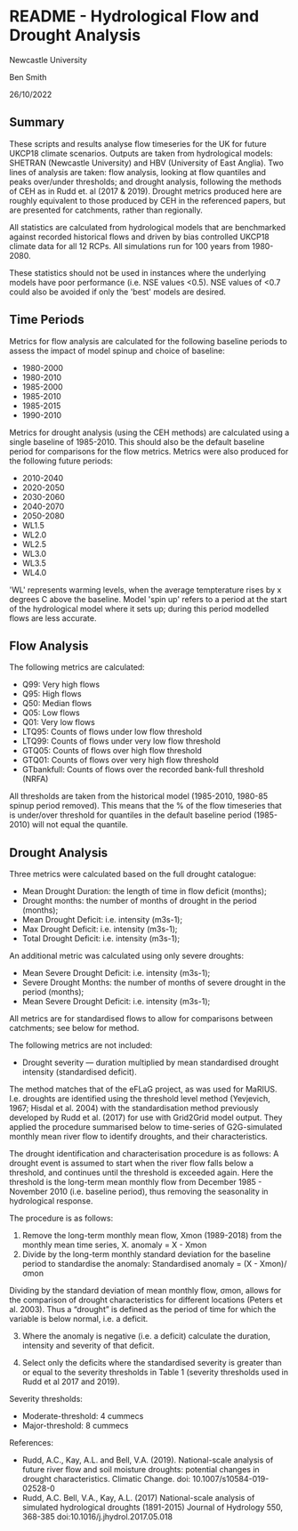 # README - Hydrological Flow and Drought Analysis
Newcastle University

Ben Smith

26/10/2022

## Summary

These scripts and results analyse flow timeseries for the UK for future UKCP18 climate scenarios. Outputs are taken from hydrological models: SHETRAN (Newcastle University) and HBV (University of East Anglia). Two lines of analysis are taken: flow analysis, looking at flow quantiles and peaks over/under thresholds; and drought analysis, following the methods of CEH as in Rudd et. al (2017 & 2019). Drought metrics produced here are roughly equivalent to those produced by CEH in the referenced papers, but are presented for catchments, rather than regionally.

All statistics are calculated from hydrological models that are benchmarked against recorded historical flows and driven by bias controlled UKCP18 climate data for all 12 RCPs. All simulations run for 100 years from 1980-2080.

These statistics should not be used in instances where the underlying models have poor performance (i.e. NSE values <0.5). NSE values of <0.7 could also be avoided if only the 'best' models are desired.

## Time Periods

Metrics for flow analysis are calculated for the following baseline periods to assess the impact of model spinup and choice of baseline:
- 1980-2000
- 1980-2010
- 1985-2000
- 1985-2010
- 1985-2015
- 1990-2010

Metrics for drought analysis (using the CEH methods) are calculated using a single baseline of 1985-2010. This should also be the default baseline period for comparisons for the flow metrics. Metrics were also produced for the following future periods:
- 2010-2040
- 2020-2050
- 2030-2060
- 2040-2070
- 2050-2080
- WL1.5
- WL2.0
- WL2.5
- WL3.0
- WL3.5
- WL4.0

'WL' represents warming levels, when the average tempterature rises by x degrees C above the baseline. Model 'spin up' refers to a period at the start of the hydrological model where it sets up; during this period modelled flows are less accurate.


## Flow Analysis

The following metrics are calculated:
- Q99: Very high flows
- Q95: High flows 
- Q50: Median flows
- Q05: Low flows
- Q01: Very low flows
- LTQ95: Counts of flows under low flow threshold
- LTQ99:  Counts of flows under very low flow threshold
- GTQ05:  Counts of flows over high flow threshold
- GTQ01:  Counts of flows over very high flow threshold
- GTbankfull: Counts of flows over the recorded bank-full threshold (NRFA)

All thresholds are taken from the historical model (1985-2010, 1980-85 spinup period removed). This means that the % of the flow timeseries  that is under/over threshold for quantiles in the default baseline period (1985-2010) will not equal the quantile.

## Drought Analysis

Three metrics were calculated based on the full drought catalogue:
- Mean Drought Duration: the length of time in flow deficit (months);
- Drought months: the number of months of drought in the period (months);
- Mean Drought Deficit: i.e. intensity (m3s-1);
- Max Drought Deficit: i.e. intensity (m3s-1);
- Total Drought Deficit: i.e. intensity (m3s-1);

An additional metric was calculated using only severe droughts:
- Mean Severe Drought Deficit: i.e. intensity (m3s-1);
- Severe Drought Months: the number of months of severe drought in the period (months);
- Mean Severe Drought Deficit: i.e. intensity (m3s-1);

All metrics are for standardised flows to allow for comparisons between catchments; see below for method.

The following metrics are not included:
- Drought severity — duration multiplied by mean standardised drought intensity (standardised deficit).

The method matches that of the eFLaG project, as was used for MaRIUS. I.e. droughts are identified using the threshold level method (Yevjevich, 1967; Hisdal et al. 2004) with the standardisation method previously developed by Rudd et al. (2017) for use with Grid2Grid model output. They applied the procedure summarised below to time-series of G2G-simulated monthly mean river flow to identify droughts, and their characteristics. 

The drought identification and characterisation procedure is as follows: A drought event is assumed to start when the river flow falls below a threshold, and continues until the threshold is exceeded again. Here the threshold is the long-term mean monthly flow from December 1985 - November 2010 (i.e. baseline period), thus removing the seasonality in hydrological response.

The procedure is as follows:
1. Remove the long-term monthly mean flow, Xmon (1989-2018) from the monthly mean time series, X.
anomaly = X - Xmon
2. Divide by the long-term monthly standard deviation for the baseline period to standardise the anomaly: Standardised anomaly = (X - Xmon)/σmon

Dividing by the standard deviation of mean monthly flow, σmon, allows for the comparison of drought characteristics for different locations (Peters et al. 2003). Thus a “drought” is defined as the period of time for which the variable is below normal, i.e. a deficit.

3. Where the anomaly is negative (i.e. a deficit) calculate the duration, intensity and severity of that deficit.

4. Select only the deficits where the standardised severity is greater than or equal to the severity thresholds in Table 1 (severity thresholds used in Rudd et al 2017 and 2019).

Severity thresholds:
- Moderate-threshold: 4 cummecs
- Major-threshold: 8 cummecs

References:
- Rudd, A.C., Kay, A.L. and Bell, V.A. (2019). National-scale analysis of future river flow and soil moisture droughts: potential changes in drought characteristics. Climatic Change. doi: 10.1007/s10584-019-02528-0
- Rudd, A.C. Bell, V.A., Kay, A.L. (2017) National-scale analysis of simulated hydrological droughts (1891-2015) Journal of Hydrology 550, 368-385 doi:10.1016/j.jhydrol.2017.05.018